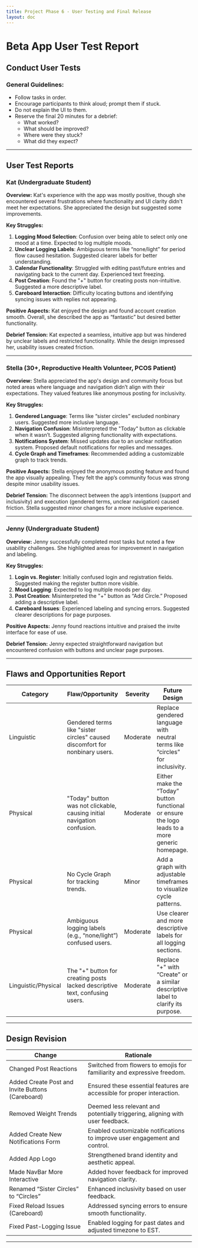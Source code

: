 ```yaml
---
title: Project Phase 6 - User Testing and Final Release
layout: doc
---
```


# Beta App User Test Report

## Conduct User Tests

### General Guidelines:

- Follow tasks in order.
- Encourage participants to think aloud; prompt them if stuck.
- Do not explain the UI to them.
- Reserve the final 20 minutes for a debrief:
  - What worked?
  - What should be improved?
  - Where were they stuck?
  - What did they expect?

---

## User Test Reports

### Kat (Undergraduate Student)

**Overview:**
Kat's experience with the app was mostly positive, though she encountered several frustrations where functionality and UI clarity didn't meet her expectations. She appreciated the design but suggested some improvements.

**Key Struggles:**

1. **Logging Mood Selection**: Confusion over being able to select only one mood at a time. Expected to log multiple moods.
2. **Unclear Logging Labels**: Ambiguous terms like “none/light” for period flow caused hesitation. Suggested clearer labels for better understanding.
3. **Calendar Functionality**: Struggled with editing past/future entries and navigating back to the current day. Experienced text freezing.
4. **Post Creation**: Found the "+" button for creating posts non-intuitive. Suggested a more descriptive label.
5. **Careboard Interaction**: Difficulty locating buttons and identifying syncing issues with replies not appearing.

**Positive Aspects:**
Kat enjoyed the design and found account creation smooth. Overall, she described the app as “fantastic” but desired better functionality.

**Debrief Tension:**
Kat expected a seamless, intuitive app but was hindered by unclear labels and restricted functionality. While the design impressed her, usability issues created friction.

---

### Stella (30+, Reproductive Health Volunteer, PCOS Patient)

**Overview:**
Stella appreciated the app's design and community focus but noted areas where language and navigation didn’t align with their expectations. They valued features like anonymous posting for inclusivity.

**Key Struggles:**

1. **Gendered Language**: Terms like “sister circles” excluded nonbinary users. Suggested more inclusive language.
2. **Navigation Confusion**: Misinterpreted the "Today" button as clickable when it wasn’t. Suggested aligning functionality with expectations.
3. **Notifications System**: Missed updates due to an unclear notification system. Proposed default notifications for replies and messages.
4. **Cycle Graph and Timeframes**: Recommended adding a customizable graph to track trends.

**Positive Aspects:**
Stella enjoyed the anonymous posting feature and found the app visually appealing. They felt the app’s community focus was strong despite minor usability issues.

**Debrief Tension:**
The disconnect between the app’s intentions (support and inclusivity) and execution (gendered terms, unclear navigation) caused friction. Stella suggested minor changes for a more inclusive experience.

---

### Jenny (Undergraduate Student)

**Overview:**
Jenny successfully completed most tasks but noted a few usability challenges. She highlighted areas for improvement in navigation and labeling.

**Key Struggles:**

1. **Login vs. Register**: Initially confused login and registration fields. Suggested making the register button more visible.
2. **Mood Logging**: Expected to log multiple moods per day.
3. **Post Creation**: Misinterpreted the "+" button as “Add Circle.” Proposed adding a descriptive label.
4. **Careboard Issues**: Experienced labeling and syncing errors. Suggested clearer descriptions for page purposes.

**Positive Aspects:**
Jenny found reactions intuitive and praised the invite interface for ease of use.

**Debrief Tension:**
Jenny expected straightforward navigation but encountered confusion with buttons and unclear page purposes.

---

## Flaws and Opportunities Report

| **Category**        | **Flaw/Opportunity**                                                        | **Severity** | **Future Design**                                                                              |
| ------------------- | --------------------------------------------------------------------------- | ------------ | ---------------------------------------------------------------------------------------------- |
| Linguistic          | Gendered terms like "sister circles" caused discomfort for nonbinary users. | Moderate     | Replace gendered language with neutral terms like “circles” for inclusivity.                   |
| Physical            | "Today" button was not clickable, causing initial navigation confusion.     | Moderate     | Either make the “Today” button functional or ensure the logo leads to a more generic homepage. |
| Physical            | No Cycle Graph for tracking trends.                                         | Minor        | Add a graph with adjustable timeframes to visualize cycle patterns.                            |
| Physical            | Ambiguous logging labels (e.g., “none/light”) confused users.               | Moderate     | Use clearer and more descriptive labels for all logging sections.                              |
| Linguistic/Physical | The "+" button for creating posts lacked descriptive text, confusing users. | Moderate     | Replace "+" with “Create” or a similar descriptive label to clarify its purpose.               |

---

## Design Revision

| **Change**                                       | **Rationale**                                                                 |
| ------------------------------------------------ | ----------------------------------------------------------------------------- |
| Changed Post Reactions                           | Switched from flowers to emojis for familiarity and expressive freedom.       |
| Added Create Post and Invite Buttons (Careboard) | Ensured these essential features are accessible for proper interaction.       |
| Removed Weight Trends                            | Deemed less relevant and potentially triggering, aligning with user feedback. |
| Added Create New Notifications Form              | Enabled customizable notifications to improve user engagement and control.    |
| Added App Logo                                   | Strengthened brand identity and aesthetic appeal.                             |
| Made NavBar More Interactive                     | Added hover feedback for improved navigation clarity.                         |
| Renamed “Sister Circles” to “Circles”            | Enhanced inclusivity based on user feedback.                                  |
| Fixed Reload Issues (Careboard)                  | Addressed syncing errors to ensure smooth functionality.                      |
| Fixed Past-Logging Issue                         | Enabled logging for past dates and adjusted timezone to EST.                  |

---
